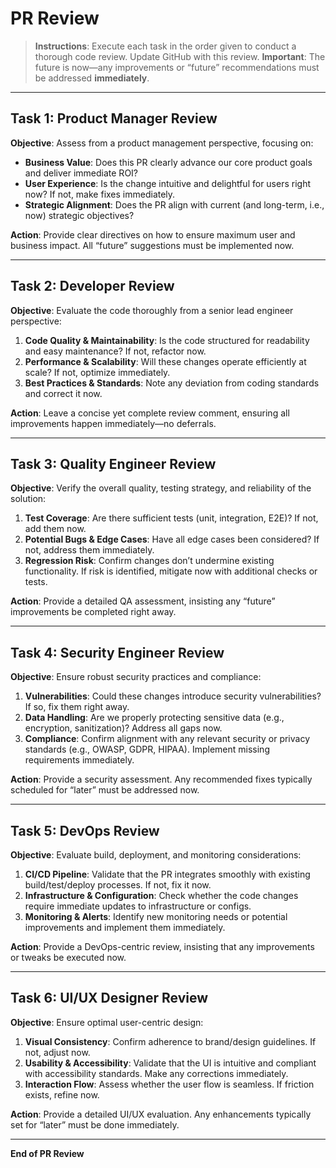 # PR Review

> **Instructions**: Execute each task in the order given to conduct a thorough code review.  Update GitHub with this review.
> **Important**: The future is now—any improvements or “future” recommendations must be addressed **immediately**.

---

## Task 1: Product Manager Review

**Objective**: Assess from a product management perspective, focusing on:
- **Business Value**: Does this PR clearly advance our core product goals and deliver immediate ROI?
- **User Experience**: Is the change intuitive and delightful for users right now? If not, make fixes immediately.
- **Strategic Alignment**: Does the PR align with current (and long-term, i.e., now) strategic objectives?

**Action**: Provide clear directives on how to ensure maximum user and business impact. All “future” suggestions must be implemented now.

---

## Task 2: Developer Review

**Objective**: Evaluate the code thoroughly from a senior lead engineer perspective:
1. **Code Quality & Maintainability**: Is the code structured for readability and easy maintenance? If not, refactor now.
2. **Performance & Scalability**: Will these changes operate efficiently at scale? If not, optimize immediately.
3. **Best Practices & Standards**: Note any deviation from coding standards and correct it now.

**Action**: Leave a concise yet complete review comment, ensuring all improvements happen immediately—no deferrals.

---

## Task 3: Quality Engineer Review

**Objective**: Verify the overall quality, testing strategy, and reliability of the solution:
1. **Test Coverage**: Are there sufficient tests (unit, integration, E2E)? If not, add them now.
2. **Potential Bugs & Edge Cases**: Have all edge cases been considered? If not, address them immediately.
3. **Regression Risk**: Confirm changes don’t undermine existing functionality. If risk is identified, mitigate now with additional checks or tests.

**Action**: Provide a detailed QA assessment, insisting any “future” improvements be completed right away.

---

## Task 4: Security Engineer Review

**Objective**: Ensure robust security practices and compliance:
1. **Vulnerabilities**: Could these changes introduce security vulnerabilities? If so, fix them right away.
2. **Data Handling**: Are we properly protecting sensitive data (e.g., encryption, sanitization)? Address all gaps now.
3. **Compliance**: Confirm alignment with any relevant security or privacy standards (e.g., OWASP, GDPR, HIPAA). Implement missing requirements immediately.

**Action**: Provide a security assessment. Any recommended fixes typically scheduled for “later” must be addressed now.

---

## Task 5: DevOps Review

**Objective**: Evaluate build, deployment, and monitoring considerations:
1. **CI/CD Pipeline**: Validate that the PR integrates smoothly with existing build/test/deploy processes. If not, fix it now.
2. **Infrastructure & Configuration**: Check whether the code changes require immediate updates to infrastructure or configs.
3. **Monitoring & Alerts**: Identify new monitoring needs or potential improvements and implement them immediately.

**Action**: Provide a DevOps-centric review, insisting that any improvements or tweaks be executed now.

---

## Task 6: UI/UX Designer Review

**Objective**: Ensure optimal user-centric design:
1. **Visual Consistency**: Confirm adherence to brand/design guidelines. If not, adjust now.
2. **Usability & Accessibility**: Validate that the UI is intuitive and compliant with accessibility standards. Make any corrections immediately.
3. **Interaction Flow**: Assess whether the user flow is seamless. If friction exists, refine now.

**Action**: Provide a detailed UI/UX evaluation. Any enhancements typically set for “later” must be done immediately.

---

**End of PR Review**
